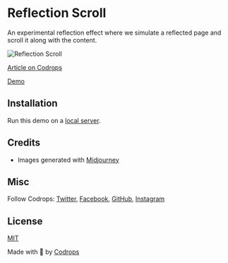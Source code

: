 # Reflection Scroll

An experimental reflection effect where we simulate a reflected page and scroll it along with the content.

![Reflection Scroll](https://tympanus.net/codrops/wp-content/uploads/2024/02/reflectionscroll_feat.jpg)

[Article on Codrops](https://tympanus.net/codrops/?p=75702)

[Demo](https://tympanus.net/Development/ReflectionScroll/)

## Installation

Run this demo on a [local server](https://developer.mozilla.org/en-US/docs/Learn/Common_questions/Tools_and_setup/set_up_a_local_testing_server).

## Credits

- Images generated with [Midjourney](https://midjourney.com)

## Misc

Follow Codrops: [Twitter](http://www.twitter.com/codrops), [Facebook](http://www.facebook.com/codrops), [GitHub](https://github.com/codrops), [Instagram](https://www.instagram.com/codropsss/)

## License
[MIT](LICENSE)

Made with :blue_heart:  by [Codrops](http://www.codrops.com)





